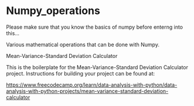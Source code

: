 # Numpy_operations

Please make sure that you know the basics of numpy before enterng into this...

Various mathematical operations that can be done with Numpy.

Mean-Variance-Standard Deviation Calculator

This is the boilerplate for the Mean-Variance-Standard Deviation Calculator project. Instructions for building your project can be found at:

  https://www.freecodecamp.org/learn/data-analysis-with-python/data-analysis-with-python-projects/mean-variance-standard-deviation-calculator
